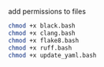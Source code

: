 
add permissions to files
```bash
chmod +x black.bash
chmod +x clang.bash
chmod +x flake8.bash
chmod +x ruff.bash
chmod +x update_yaml.bash
```
